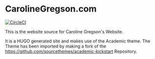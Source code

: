 # CarolineGregson.com

[![CircleCI](https://circleci.com/gh/martinpickering64/carolinegreson.com.svg?style=svg&circle-token=e5688de139dbe5f8a0c65e75eb37b93f5f1d237f)](https://circleci.com/gh/martinpickering64/carolinegreson.com)

This is the website source for Caroline Gregson's Website.

It is a HUGO generated site and makes use of the Academic theme. The Theme has been imported by making a fork of the https://github.com/sourcethemes/academic-kickstart Repository.
